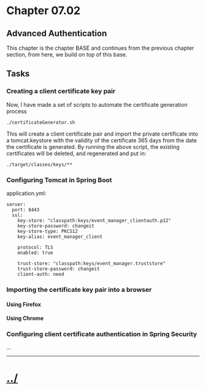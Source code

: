 # Chapter 07.02
## Advanced Authentication
This chapter is the chapter BASE and continues from the previous
chapter section, from here, we build on top of this base.

## Tasks

### Creating a client certificate key pair

Now, I have made a set of scripts to automate the certificate generation process

    ./certificateGenerator.sh

This will create a client certificate pair and import the private certificate into a tomcat.keystore with the validity of the certificate 365 days from the date the certificate is generated.
By running the above script, the existing certificates will be deleted, and regenerated and put in:

    ./target/classes/keys/**


### Configuring Tomcat in Spring Boot

application.yml:

    server:
      port: 8443
      ssl:
        key-store: "classpath:keys/event_manager_clientauth.p12"
        key-store-password: changeit
        key-store-type: PKCS12
        key-alias: event_manager_client
    
        protocol: TLS
        enabled: true
    
        trust-store: "classpath:keys/event_manager.truststore"
        trust-store-password: changeit
        client-auth: need


### Importing the certificate key pair into a browser
#### Using Firefox
#### Using Chrome


### Configuring client certificate authentication in Spring Security
...


---

# [../](../)
